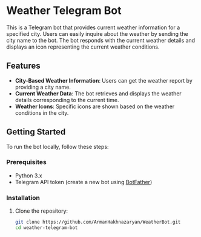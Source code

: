 # Weather Telegram Bot

This is a Telegram bot that provides current weather information for a specified city. Users can easily inquire about the weather by sending the city name to the bot. The bot responds with the current weather details and displays an icon representing the current weather conditions.

## Features

- **City-Based Weather Information**: Users can get the weather report by providing a city name.
- **Current Weather Data**: The bot retrieves and displays the weather details corresponding to the current time.
- **Weather Icons**: Specific icons are shown based on the weather conditions in the city.

## Getting Started

To run the bot locally, follow these steps:

### Prerequisites

- Python 3.x
- Telegram API token (create a new bot using [BotFather](https://core.telegram.org/bots#botfather))

### Installation

1. Clone the repository:

   ```bash
   git clone https://github.com/ArmanHakhnazaryan/WeatherBot.git 
   cd weather-telegram-bot

